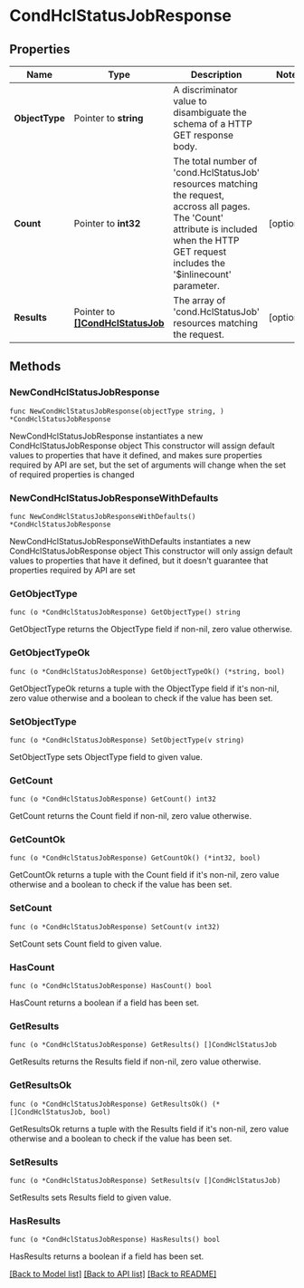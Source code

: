 # CondHclStatusJobResponse

## Properties

Name | Type | Description | Notes
------------ | ------------- | ------------- | -------------
**ObjectType** | Pointer to **string** | A discriminator value to disambiguate the schema of a HTTP GET response body. | 
**Count** | Pointer to **int32** | The total number of &#39;cond.HclStatusJob&#39; resources matching the request, accross all pages. The &#39;Count&#39; attribute is included when the HTTP GET request includes the &#39;$inlinecount&#39; parameter. | [optional] 
**Results** | Pointer to [**[]CondHclStatusJob**](cond.HclStatusJob.md) | The array of &#39;cond.HclStatusJob&#39; resources matching the request. | [optional] 

## Methods

### NewCondHclStatusJobResponse

`func NewCondHclStatusJobResponse(objectType string, ) *CondHclStatusJobResponse`

NewCondHclStatusJobResponse instantiates a new CondHclStatusJobResponse object
This constructor will assign default values to properties that have it defined,
and makes sure properties required by API are set, but the set of arguments
will change when the set of required properties is changed

### NewCondHclStatusJobResponseWithDefaults

`func NewCondHclStatusJobResponseWithDefaults() *CondHclStatusJobResponse`

NewCondHclStatusJobResponseWithDefaults instantiates a new CondHclStatusJobResponse object
This constructor will only assign default values to properties that have it defined,
but it doesn't guarantee that properties required by API are set

### GetObjectType

`func (o *CondHclStatusJobResponse) GetObjectType() string`

GetObjectType returns the ObjectType field if non-nil, zero value otherwise.

### GetObjectTypeOk

`func (o *CondHclStatusJobResponse) GetObjectTypeOk() (*string, bool)`

GetObjectTypeOk returns a tuple with the ObjectType field if it's non-nil, zero value otherwise
and a boolean to check if the value has been set.

### SetObjectType

`func (o *CondHclStatusJobResponse) SetObjectType(v string)`

SetObjectType sets ObjectType field to given value.


### GetCount

`func (o *CondHclStatusJobResponse) GetCount() int32`

GetCount returns the Count field if non-nil, zero value otherwise.

### GetCountOk

`func (o *CondHclStatusJobResponse) GetCountOk() (*int32, bool)`

GetCountOk returns a tuple with the Count field if it's non-nil, zero value otherwise
and a boolean to check if the value has been set.

### SetCount

`func (o *CondHclStatusJobResponse) SetCount(v int32)`

SetCount sets Count field to given value.

### HasCount

`func (o *CondHclStatusJobResponse) HasCount() bool`

HasCount returns a boolean if a field has been set.

### GetResults

`func (o *CondHclStatusJobResponse) GetResults() []CondHclStatusJob`

GetResults returns the Results field if non-nil, zero value otherwise.

### GetResultsOk

`func (o *CondHclStatusJobResponse) GetResultsOk() (*[]CondHclStatusJob, bool)`

GetResultsOk returns a tuple with the Results field if it's non-nil, zero value otherwise
and a boolean to check if the value has been set.

### SetResults

`func (o *CondHclStatusJobResponse) SetResults(v []CondHclStatusJob)`

SetResults sets Results field to given value.

### HasResults

`func (o *CondHclStatusJobResponse) HasResults() bool`

HasResults returns a boolean if a field has been set.


[[Back to Model list]](../README.md#documentation-for-models) [[Back to API list]](../README.md#documentation-for-api-endpoints) [[Back to README]](../README.md)


